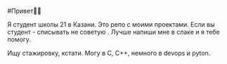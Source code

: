 #Привет🧚‍♂️

Я студент школы 21 в Казани. Это репо с моими проектами. Если вы студент - списывать не советую
. Лучше напиши мне в слаке и я тебе помогу.

Ищу стажировку, кстати. Могу в C, C++, немного в devops и pyton.
